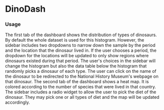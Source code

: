 # DinoDash

### Usage

The first tab of the dashboard shows the distribution of types of dinosaurs. By default the whole dataset is used for this histogram. However, the sidebar includes two dropdowns to narrow down the sample by the period and the location that the dinosaur lived in. If the user chooses a period, the dropdown for the locations will be updated to only show regions where dinosaurs existed during that period. The user's choices in the sidebar will change the histogram but also the data table below the histogram that randomly picks a dinosaur of each type. The user can click on the name of the dinosaur to be redirected to the National History Museum's webpage on that dinosaur. The second tab of the dashboard shows a heat map. It is colored according to the number of species that were lived in that country. The sidebar includes a radio widget to allow the user to pick the diet of the dinosaur. They may pick one or all types of diet and the map will be updated accordingly.
